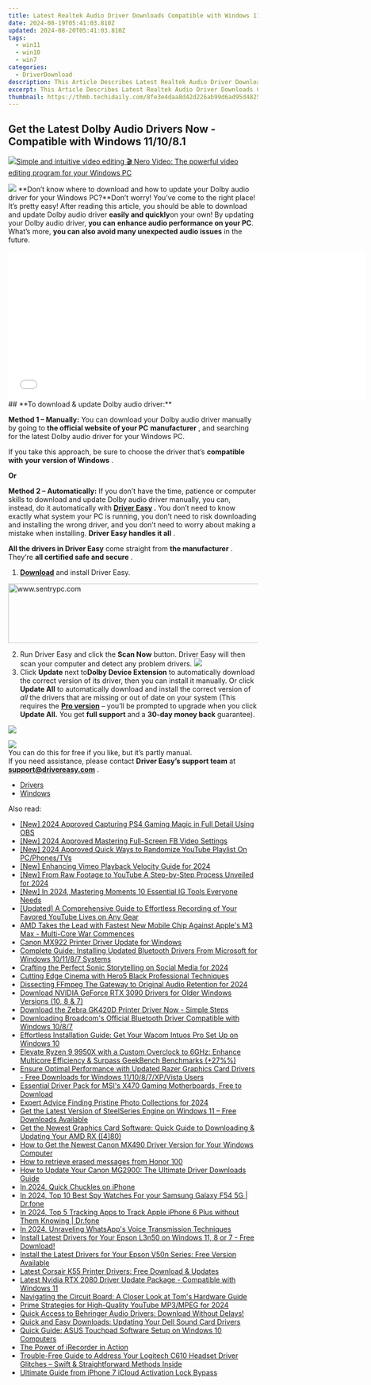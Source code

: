 ```yaml
---
title: Latest Realtek Audio Driver Downloads Compatible with Windows 11/10/7
date: 2024-08-19T05:41:03.810Z
updated: 2024-08-20T05:41:03.810Z
tags:
  - win11
  - win10
  - win7
categories:
  - DriverDownload
description: This Article Describes Latest Realtek Audio Driver Downloads Compatible with Windows 11/10/7
excerpt: This Article Describes Latest Realtek Audio Driver Downloads Compatible with Windows 11/10/7
thumbnail: https://thmb.techidaily.com/8fe3e4daa8d42d226ab99d6ad95d4825a0edf9f54adc2ff54b0e8f531a27fde7.jpg
---
```


## Get the Latest Dolby Audio Drivers Now - Compatible with Windows 11/10/8.1

<!-- affiliate ads begin -->
<a href="https://store.nero.com/order/checkout.php?PRODS=42296685&QTY=1&AFFILIATE=108875&CART=1"><img src="http://cdnwww.nero.com/nero-com-wAssets/img/banners/2022/video-pp/ScreenshotSlider/Nero-Video-Advanced-editing.JPG" border="0">Simple and intuitive video editing
🎬 Nero Video:
The powerful video editing program for your Windows PC</a>
<!-- affiliate ads end -->
![](https://images.drivereasy.com/wp-content/uploads/2019/01/snap000424-300x186.png)   **Don’t know where to download and how to update your Dolby audio driver for your Windows PC?**Don’t worry! You’ve come to the right place! It’s pretty easy! After reading this article, you should be able to download and update Dolby audio driver **easily and quickly**on your own! By updating your Dolby audio driver, **you**  **can**  **enhance audio performance on your PC**. What’s more, **you can also avoid many unexpected audio issues**  in the future.

<!-- affiliate ads begin -->
<iframe id="iframe_672" src="//a.impactradius-go.com/gen-ad-code/5597632/1959812/17834/" width="720" height="300" scrolling="no" frameborder="0" marginheight="0" marginwidth="0"></iframe>
<!-- affiliate ads end -->
## **To download & update Dolby audio driver:**

**Method 1 – Manually:**  You can download your Dolby audio driver manually by going to **the official website of your PC** **manufacturer**  , and searching for the latest Dolby audio driver for your Windows PC.

 If you take this approach, be sure to choose the driver that’s **compatible with** **your version of Windows** .

**Or**

**Method 2 – Automatically:**   If you don’t have the time, patience or computer skills to download and update Dolby audio driver manually, you can, instead, do it automatically with **[Driver Easy](https://tools.techidaily.com/drivereasy/download/) .**  You don’t need to know exactly what system your PC is running, you don’t need to risk downloading and installing the wrong driver, and you don’t need to worry about making a mistake when installing. **Driver Easy handles it all** .

**All the drivers in Driver Easy** come straight from **the manufacturer** . They‘re **all certified safe and secure** .

1. **[Download](https://tools.techidaily.com/drivereasy/download/)**  and install Driver Easy.
<!-- affiliate ads begin -->
<a href="https://sentrypc.7eer.net/c/5597632/398457/3022" target="_top" id="398457"><img src="//a.impactradius-go.com/display-ad/3022-398457" border="0" alt="www.sentrypc.com" width="980" height="120"/></a><img height="0" width="0" src="https://sentrypc.7eer.net/i/5597632/398457/3022" style="position:absolute;visibility:hidden;" border="0" />
<!-- affiliate ads end -->
2. Run Driver Easy and click the **Scan Now**  button. Driver Easy will then scan your computer and detect any problem drivers. ![](https://images.drivereasy.com/wp-content/uploads/2019/01/snap000425.png)
3. Click **Update**  next to**Dolby Device Extension** to automatically download the correct version of its driver, then you can install it manually. Or click **Update All**  to automatically download and install the correct version of _all_  the drivers that are missing or out of date on your system (This requires the **[Pro version](https://tools.techidaily.com/drivereasy/download/)**  – you’ll be prompted to upgrade when you click **Update All.** You get **full support**  and a **30-day money back**  guarantee).  
<!-- affiliate ads begin -->
<a href="https://estore.winxdvd.com/order/checkout.php?PRODS=4081991&QTY=1&AFFILIATE=108875&CART=1"><img src="https://www.winxdvd.com/affiliate/new-banner/wt-500x500.jpg" border="0"></a>
<!-- affiliate ads end -->
![](https://images.drivereasy.com/wp-content/uploads/2019/01/snap000426.png)  
 You can do this for free if you like, but it’s partly manual.  
 If you need assistance, please contact **Driver Easy’s support team** at [**support@drivereasy.com**](https://tools.techidaily.com/drivereasy/download/) .

* [Drivers](https://tools.techidaily.com/drivereasy/download/)
* [Windows](https://tools.techidaily.com/drivereasy/download/)

<ins class="adsbygoogle"
     style="display:block"
     data-ad-format="autorelaxed"
     data-ad-client="ca-pub-7571918770474297"
     data-ad-slot="1223367746"></ins>



<ins class="adsbygoogle"
     style="display:block"
     data-ad-client="ca-pub-7571918770474297"
     data-ad-slot="8358498916"
     data-ad-format="auto"
     data-full-width-responsive="true"></ins>

<span class="atpl-alsoreadstyle">Also read:</span>
<div><ul>
<li><a href="https://screen-activity-recording.techidaily.com/new-2024-approved-capturing-ps4-gaming-magic-in-full-detail-using-obs/"><u>[New] 2024 Approved  Capturing PS4 Gaming Magic in Full Detail Using OBS</u></a></li>
<li><a href="https://facebook-video-content.techidaily.com/new-2024-approved-mastering-full-screen-fb-video-settings/"><u>[New] 2024 Approved  Mastering Full-Screen FB Video Settings</u></a></li>
<li><a href="https://youtube-blog.techidaily.com/024-approved-quick-ways-to-randomize-youtube-playlist-on-pcphonestvs/"><u>[New] 2024 Approved  Quick Ways to Randomize YouTube Playlist On PC/Phones/TVs</u></a></li>
<li><a href="https://vimeo-videos.techidaily.com/new-enhancing-vimeo-playback-velocity-guide-for-2024/"><u>[New] Enhancing Vimeo Playback Velocity Guide for 2024</u></a></li>
<li><a href="https://eaxpv-info.techidaily.com/new-from-raw-footage-to-youtube-a-step-by-step-process-unveiled-for-2024/"><u>[New] From Raw Footage to YouTube  A Step-by-Step Process Unveiled for 2024</u></a></li>
<li><a href="https://instagram-video-files.techidaily.com/new-in-2024-mastering-moments-10-essential-ig-tools-everyone-needs/"><u>[New] In 2024, Mastering Moments  10 Essential IG Tools Everyone Needs</u></a></li>
<li><a href="https://remote-screen-capture.techidaily.com/updated-a-comprehensive-guide-to-effortless-recording-of-your-favored-youtube-lives-on-any-gear/"><u>[Updated] A Comprehensive Guide to Effortless Recording of Your Favored YouTube Lives on Any Gear</u></a></li>
<li><a href="https://hardware-updates.techidaily.com/1723262328319-amd-takes-the-lead-with-fastest-new-mobile-chip-against-apples-m3-max-multi-core-war-commences/"><u>AMD Takes the Lead with Fastest New Mobile Chip Against Apple's M3 Max - Multi-Core War Commences</u></a></li>
<li><a href="https://hardware-updates.techidaily.com/canon-mx922-printer-driver-update-for-windows/"><u>Canon MX922 Printer Driver Update for Windows</u></a></li>
<li><a href="https://hardware-updates.techidaily.com/complete-guide-installing-updated-bluetooth-drivers-from-microsoft-for-windows-101187-systems/"><u>Complete Guide: Installing Updated Bluetooth Drivers From Microsoft for Windows 10/11/8/7 Systems</u></a></li>
<li><a href="https://facebook-video-content.techidaily.com/crafting-the-perfect-sonic-storytelling-on-social-media-for-2024/"><u>Crafting the Perfect Sonic Storytelling on Social Media for 2024</u></a></li>
<li><a href="https://extra-resources.techidaily.com/cutting-edge-cinema-with-hero5-black-professional-techniques/"><u>Cutting Edge Cinema with Hero5 Black  Professional Techniques</u></a></li>
<li><a href="https://fox-access.techidaily.com/dissecting-ffmpeg-the-gateway-to-original-audio-retention-for-2024/"><u>Dissecting FFmpeg  The Gateway to Original Audio Retention for 2024</u></a></li>
<li><a href="https://hardware-updates.techidaily.com/download-nvidia-geforce-rtx-3090-drivers-for-older-windows-versions-10-8-and-7/"><u>Download NVIDIA GeForce RTX 3090 Drivers for Older Windows Versions (10, 8 & 7)</u></a></li>
<li><a href="https://hardware-updates.techidaily.com/download-the-zebra-gk420d-printer-driver-now-simple-steps/"><u>Download the Zebra GK420D Printer Driver Now - Simple Steps</u></a></li>
<li><a href="https://hardware-updates.techidaily.com/downloading-broadcoms-official-bluetooth-driver-compatible-with-windows-1087/"><u>Downloading Broadcom's Official Bluetooth Driver Compatible with Windows 10/8/7</u></a></li>
<li><a href="https://hardware-updates.techidaily.com/effortless-installation-guide-get-your-wacom-intuos-pro-set-up-on-windows-10/"><u>Effortless Installation Guide: Get Your Wacom Intuos Pro Set Up on Windows 10</u></a></li>
<li><a href="https://hardware-updates.techidaily.com/elevate-ryzen-9-9950x-with-a-custom-overclock-to-6ghz-enhance-multicore-efficiency-and-surpass-geekbench-benchmarks-plus27/"><u>Elevate Ryzen 9 9950X with a Custom Overclock to 6GHz: Enhance Multicore Efficiency & Surpass GeekBench Benchmarks (+27%%)</u></a></li>
<li><a href="https://hardware-updates.techidaily.com/ensure-optimal-performance-with-updated-razer-graphics-card-drivers-free-downloads-for-windows-111087xpvista-users/"><u>Ensure Optimal Performance with Updated Razer Graphics Card Drivers - Free Downloads for Windows 11/10/8/7/XP/Vista Users</u></a></li>
<li><a href="https://hardware-updates.techidaily.com/essential-driver-pack-for-msis-x470-gaming-motherboards-free-to-download/"><u>Essential Driver Pack for MSI's X470 Gaming Motherboards, Free to Download</u></a></li>
<li><a href="https://fox-glue.techidaily.com/expert-advice-finding-pristine-photo-collections-for-2024/"><u>Expert Advice  Finding Pristine Photo Collections for 2024</u></a></li>
<li><a href="https://hardware-updates.techidaily.com/1722968615984-get-the-latest-version-of-steelseries-engine-on-windows-11-free-downloads-available/"><u>Get the Latest Version of SteelSeries Engine on Windows 11 – Free Downloads Available</u></a></li>
<li><a href="https://hardware-updates.techidaily.com/get-the-newest-graphics-card-software-quick-guide-to-downloading-and-updating-your-amd-rx-480/"><u>Get the Newest Graphics Card Software: Quick Guide to Downloading & Updating Your AMD RX ([4]80)</u></a></li>
<li><a href="https://hardware-updates.techidaily.com/how-to-get-the-newest-canon-mx490-driver-version-for-your-windows-computer/"><u>How to Get the Newest Canon MX490 Driver Version for Your Windows Computer</u></a></li>
<li><a href="https://blog-min.techidaily.com/how-to-retrieve-erased-messages-from-honor-100-by-fonelab-android-recover-messages/"><u>How to retrieve erased messages from Honor 100</u></a></li>
<li><a href="https://hardware-updates.techidaily.com/how-to-update-your-canon-mg2900-the-ultimate-driver-downloads-guide/"><u>How to Update Your Canon MG2900: The Ultimate Driver Downloads Guide</u></a></li>
<li><a href="https://fox-links.techidaily.com/in-2024-quick-chuckles-on-iphone/"><u>In 2024, Quick Chuckles on iPhone</u></a></li>
<li><a href="https://android-location-track.techidaily.com/in-2024-top-10-best-spy-watches-for-your-samsung-galaxy-f54-5g-drfone-by-drfone-virtual-android/"><u>In 2024, Top 10 Best Spy Watches For your Samsung Galaxy F54 5G | Dr.fone</u></a></li>
<li><a href="https://ios-location-track.techidaily.com/in-2024-top-5-tracking-apps-to-track-apple-iphone-6-plus-without-them-knowing-drfone-by-drfone-virtual-ios/"><u>In 2024, Top 5 Tracking Apps to Track Apple iPhone 6 Plus without Them Knowing | Dr.fone</u></a></li>
<li><a href="https://some-guidance.techidaily.com/in-2024-unraveling-whatsapps-voice-transmission-techniques/"><u>In 2024, Unraveling WhatsApp's Voice Transmission Techniques</u></a></li>
<li><a href="https://hardware-updates.techidaily.com/1722960986687-install-latest-drivers-for-your-epson-l3n50-on-windows-11-8-or-7-free-download/"><u>Install Latest Drivers for Your Epson L3n50 on Windows 11, 8 or 7 - Free Download!</u></a></li>
<li><a href="https://hardware-updates.techidaily.com/install-the-latest-drivers-for-your-epson-v50n-series-free-version-available/"><u>Install the Latest Drivers for Your Epson V50n Series: Free Version Available</u></a></li>
<li><a href="https://hardware-updates.techidaily.com/latest-corsair-k55-printer-drivers-free-download-and-updates/"><u>Latest Corsair K55 Printer Drivers: Free Download & Updates</u></a></li>
<li><a href="https://hardware-updates.techidaily.com/latest-nvidia-rtx-2080-driver-update-package-compatible-with-windows-11/"><u>Latest Nvidia RTX 2080 Driver Update Package - Compatible with Windows 11</u></a></li>
<li><a href="https://hardware-updates.techidaily.com/navigating-the-circuit-board-a-closer-look-at-toms-hardware-guide/"><u>Navigating the Circuit Board: A Closer Look at Tom's Hardware Guide</u></a></li>
<li><a href="https://extra-skills.techidaily.com/prime-strategies-for-high-quality-youtube-mp3mpeg-for-2024/"><u>Prime Strategies for High-Quality YouTube MP3/MPEG for 2024</u></a></li>
<li><a href="https://hardware-updates.techidaily.com/quick-access-to-behringer-audio-drivers-download-without-delays/"><u>Quick Access to Behringer Audio Drivers: Download Without Delays!</u></a></li>
<li><a href="https://hardware-updates.techidaily.com/quick-and-easy-downloads-updating-your-dell-sound-card-drivers/"><u>Quick and Easy Downloads: Updating Your Dell Sound Card Drivers</u></a></li>
<li><a href="https://hardware-updates.techidaily.com/quick-guide-asus-touchpad-software-setup-on-windows-10-computers/"><u>Quick Guide: ASUS Touchpad Software Setup on Windows 10 Computers</u></a></li>
<li><a href="https://screen-capture.techidaily.com/the-power-of-irecorder-in-action/"><u>The Power of iRecorder in Action</u></a></li>
<li><a href="https://hardware-updates.techidaily.com/1722971489756-trouble-free-guide-to-address-your-logitech-c610-headset-driver-glitches-swift-and-straightforward-methods-inside/"><u>Trouble-Free Guide to Address Your Logitech C610 Headset Driver Glitches – Swift & Straightforward Methods Inside</u></a></li>
<li><a href="https://activate-lock.techidaily.com/ultimate-guide-from-iphone-7-icloud-activation-lock-bypass-by-drfone-ios/"><u>Ultimate Guide from iPhone 7 iCloud Activation Lock Bypass</u></a></li>
</ul></div>
